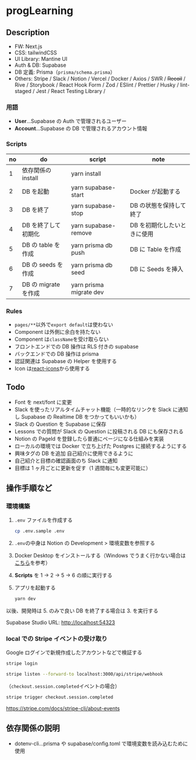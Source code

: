 # progLearning

## Description

- FW: Next.js
- CSS: tailwindCSS
- UI Library: Mantine UI
- Auth & DB: Supabase
- DB 定義: Prisma（`prisma/schema.prisma`）
- Others: Stripe / Slack / Notion / Vercel / Docker / Axios / SWR / ~~Recoil~~ / Rive /
  Storybook / React Hook Form / Zod / ESlint / Prettier / Husky / lint-staged / Jest / React Testing Library /

### 用語

- **User**...Supabase の Auth で管理されるユーザー
- **Account**...Supabase の DB で管理されるアカウント情報

### Scripts

| no  | do                   | script                  | note                        |
| --- | -------------------- | ----------------------- | --------------------------- |
| 1   | 依存関係の install   | yarn install            |                             |
| 2   | DB を起動            | yarn supabase-start     | Docker が起動する           |
| 3   | DB を終了            | yarn supabase-stop      | DB の状態を保持して終了     |
| 4   | DB を終了して初期化  | yarn supabase-remove    | DB を初期化したいときに使用 |
| 5   | DB の table を作成   | yarn prisma db push     | DB に Table を作成          |
| 6   | DB の seeds を作成   | yarn prisma db seed     | DB に Seeds を挿入          |
| 7   | DB の migrate を作成 | yarn prisma migrate dev |                             |

### Rules

- `pages/**`以外で`export default`は使わない
- Component は外側に余白を持たない
- Component は`className`を受け取らない
- フロントエンドでの DB 操作は RLS 付きの supabase
- バックエンドでの DB 操作は prisma
- 認証関連は Supabase の Helper を使用する
- Icon は[react-icons](https://react-icons.github.io/react-icons)から使用する

## Todo

- Font を next/font に変更
- Slack を使ったリアルタイムチャット機能（一時的なリンクを Slack に通知し Supabase の Realtime DB をつかってもいいかも）
- Slack の Question を Supabase に保存
- Lessons での質問が Slack の Question に投稿される DB にも保存される
- Notion の PageId を登録したら普通にページになる仕組みを実装
- ローカルの環境では Docker で立ち上げた Postgres に接続するようにする
- 興味タグの DB を追加 自己紹介に使用できるように
- 自己紹介と目標の確認画面のち Slack に通知
- 目標は 1 ヶ月ごとに更新を促す（1 週間毎にも変更可能に）

## 操作手順など

### 環境構築

1. `.env` ファイルを作成する

   ```sh
   cp .env.sample .env
   ```

2. `.env`の中身は Notion の Development > 環境変数を参照する
3. Docker Desktop をインストールする（Windows でうまく行かない場合は[こちら](https://www.notion.so/nobco/Windows-Docker-Desktop-bbf9906bb7eb4076ba792f1510a97d2c?pvs=4)を参考）
4. **Scripts** を 1 -> 2 -> 5 -> 6 の順に実行する
5. アプリを起動する

   ```sh
   yarn dev
   ```

以後、開発時は 5. のみで良い DB を終了する場合は 3. を実行する

Supabase Studio URL: [http://localhost:54323](http://localhost:54323)

### local での Stripe イベントの受け取り

Google ログインで新規作成したアカウントなどで検証する

```sh
stripe login
```

```sh
stripe listen --forward-to localhost:3000/api/stripe/webhook
```

（`checkout.session.completed`イベントの場合）

```sh
stripe trigger checkout.session.completed
```

https://stripe.com/docs/stripe-cli/about-events

## 依存関係の説明

- dotenv-cli...prisma や supabase/config.toml で環境変数を読み込むために使用
